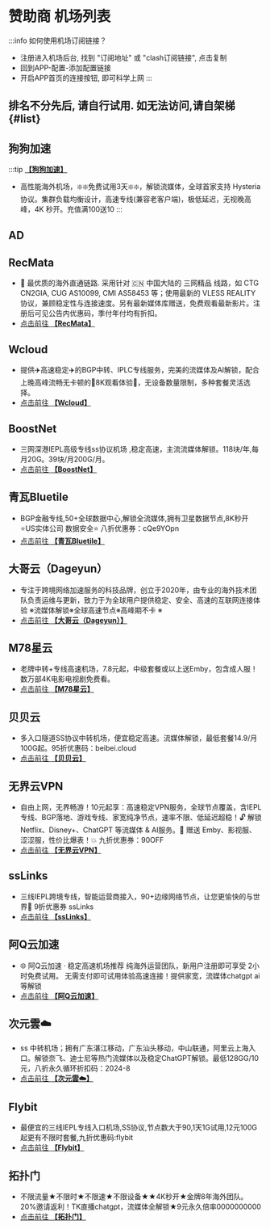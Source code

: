 
# 赞助商 机场列表

:::info 如何使用机场订阅链接？
- 注册进入机场后台, 找到 "订阅地址" 或 "clash订阅链接", 点击复制
- 回到APP-配置-添加配置链接
- 开启APP首页的连接按钮, 即可科学上网
:::

## 排名不分先后, 请自行试用. 如无法访问,请自架梯  {#list}

<countdown-redirect seconds="30" href="/newuser" title="新人礼 领取免费流量"></countdown-redirect>

<!-- ISP1 START -->

## 狗狗加速
:::tip [**【狗狗加速】**](https://1.x31415926.top/redir?i=3eb)

- 高性能海外机场，❇️❇️免费试用3天❇️❇️，解锁流媒体，全球首家支持 Hysteria 协议。集群负载均衡设计，高速专线(兼容老客户端)，极低延迟，无视晚高峰，4K 秒开。充值满100送10
:::

<!-- ISP1 END -->
## AD
<google-ad-12></google-ad-12>

<!-- ISP2 START -->

## RecMata
- 🔗 最优质的海外直通链路. 采用针对 🇨🇳 中国大陆的 三网精品 线路，如 CTG CN2GIA,  CUG AS10099, CMI AS58453 等；使用最新的  VLESS REALITY 协议，兼顾稳定性与连接速度。另有最新媒体库赠送，免费观看最新影片。注册后可见公告内优惠码，季付年付均有折扣。
- [点击前往 **【RecMata】**](https://1.x31415926.top/redir?i=428)


## Wcloud
- 提供✈️高速稳定✈️的BGP中转、IPLC专线服务，完美的流媒体及AI解锁，配合上晚高峰流畅无卡顿的🏰8K观看体验🏰，无设备数量限制，多种套餐灵活选择。
- [点击前往 **【Wcloud】**](https://1.x31415926.top/redir?i=424)


## BoostNet
- 三网深港IEPL高级专线ss协议机场 ,稳定高速，主流流媒体解锁。118块/年,每月20G。39块/月200G/月。 
- [点击前往 **【BoostNet】**](https://1.x31415926.top/redir?i=42d)


## 青瓦Bluetile
- BGP金融专线,50+全球数据中心,解锁全流媒体,拥有卫星数据节点,8K秒开 ⭐US实体公司 数据安全⭐ 八折优惠券：cQe9YOpn
- [点击前往 **【青瓦Bluetile】**](https://1.x31415926.top/redir?i=421)


## 大哥云（Dageyun）
- 专注于跨境网络加速服务的科技品牌，创立于2020年，由专业的海外技术团队负责运维与更新，致力于为全球用户提供稳定、安全、高速的互联网连接体验  ※流媒体解锁※全球高速节点※高峰期不卡 ※
- [点击前往 **【大哥云（Dageyun）】**](https://1.x31415926.top/redir?i=3ff)


## M78星云
- 老牌中转+专线高速机场，7.8元起，中级套餐或以上送Emby，包含成人服！数万部4K电影电视剧免费看。
- [点击前往 **【M78星云】**](https://1.x31415926.top/redir?i=42a)


## 贝贝云
- 多入口隧道SS协议中转机场，便宜稳定高速。流媒体解锁，最低套餐14.9/月100G起。95折优惠码：beibei.cloud
- [点击前往 **【贝贝云】**](https://1.x31415926.top/redir?i=42c)


## 无界云VPN
- 自由上网，无界畅游！10元起享：高速稳定VPN服务，全球节点覆盖，含IEPL专线、BGP落地、游戏专线、家宽纯净节点，速率不限、低延迟超稳！🔓 解锁 Netflix、Disney+、ChatGPT 等流媒体 &amp; AI服务。🎁 赠送 Emby、影视服、涩涩服，性价比爆表！💥 九折优惠券：90OFF
- [点击前往 **【无界云VPN】**](https://1.x31415926.top/redir?i=427)


## ssLinks
- 三线IEPL跨境专线，智能运营商接入，90+边缘网络节点，让您更愉快的与世界🤝 9折优惠券 ssLinks
- [点击前往 **【ssLinks】**](https://1.x31415926.top/redir?i=42e)


## 阿Q云加速
- 🌐 阿Q云加速 · 稳定高速机场推荐
纯海外运营团队，新用户注册即可享受 2小时免费试用。 无需支付即可试用体验高速连接！提供家宽，流媒体chatgpt ai等解锁
- [点击前往 **【阿Q云加速】**](https://1.x31415926.top/redir?i=431)


## 次元雲☁️
- ss 中转机场；拥有广东湛江移动，广东汕头移动，中山联通，阿里云上海入口。解锁奈飞、迪士尼等热门流媒体以及稳定ChatGPT解锁。最低128GG/10元，八折永久循环折扣码：2024-8
- [点击前往 **【次元雲☁️】**](https://1.x31415926.top/redir?i=422)


## Flybit
- 最便宜的三线IEPL专线入口机场,SS协议,节点数大于90,1天1G试用,12元100G起更有不限时套餐,九折优惠码:flybit
- [点击前往 **【Flybit】**](https://1.x31415926.top/redir?i=433)


## 拓扑门
- 不限流量★不限时★不限速★不限设备★★4K秒开★金牌8年海外团队。20%邀请返利！TK直播chatgpt，流媒体全解锁★9元永久倍率0000000000
- [点击前往 **【拓扑门】**](https://1.x31415926.top/redir?i=434)


<!-- ISP2 END -->

<script setup>
import { onMounted } from 'vue'

onMounted(() => {
  const script = document.createElement('script');
  script.src = '/js/component/CoutdownRedirect.js?v=250417';
  document.body.appendChild(script);

  const scr12 = document.createElement('script');
  scr12.src = '/js/component/GoogleAd12.js?v=2505193';
  document.body.appendChild(scr12);
});

</script>

